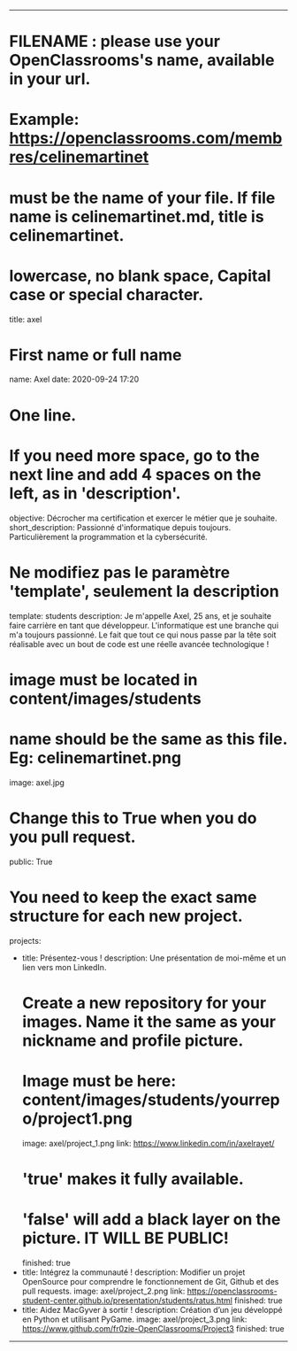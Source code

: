 ---

# FILENAME : please use your OpenClassrooms's name, available in your url.
# Example: https://openclassrooms.com/membres/celinemartinet
# must be the name of your file. If file name is celinemartinet.md, title is celinemartinet.
# lowercase, no blank space, Capital case or special character.
title: axel

# First name or full name
name: Axel
date: 2020-09-24 17:20

# One line.
# If you need more space, go to the next line and add 4 spaces on the left, as in 'description'.
objective: Décrocher ma certification et exercer le métier que je souhaite.
short_description: Passionné d'informatique depuis toujours. Particulièrement la programmation et la cybersécurité.

# Ne modifiez pas le paramètre 'template', seulement la description
template: students
description:
    Je m'appelle Axel, 25 ans, et je souhaite faire carrière en tant que développeur. L'informatique est une branche qui m'a toujours passionné. Le fait que tout ce qui nous passe par la tête soit réalisable avec un bout de code est une réelle avancée technologique !

# image must be located in content/images/students
# name should be the same as this file. Eg: celinemartinet.png
image: axel.jpg

# Change this to True when you do you pull request.
public: True

# You need to keep the exact same structure for each new project.
projects:
  - title: Présentez-vous !
    description: Une présentation de moi-même et un lien vers mon LinkedIn.
    # Create a new repository for your images. Name it the same as your nickname and profile picture.
    # Image must be here: content/images/students/yourrepo/project1.png
    image: axel/project_1.png
    link: https://www.linkedin.com/in/axelrayet/
    # 'true' makes it fully available.
    # 'false' will add a black layer on the picture. IT WILL BE PUBLIC!
    finished: true
  - title: Intégrez la communauté !
    description: Modifier un projet OpenSource pour comprendre le fonctionnement de Git, Github et des pull requests.
    image: axel/project_2.png
    link: https://openclassrooms-student-center.github.io/presentation/students/ratus.html
    finished: true
  - title: Aidez MacGyver à sortir !
    description: Création d’un jeu développé en Python et utilisant PyGame.
    image: axel/project_3.png
    link: https://www.github.com/fr0zie-OpenClassrooms/Project3
    finished: true
---